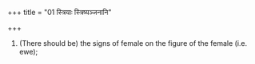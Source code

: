 +++
title = "01 स्त्रियाः स्त्रिष्यञ्जनानि"

+++
1. (There should be) the signs of female on the figure of the female (i.e. ewe); 
